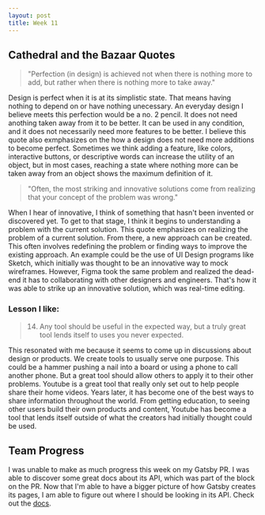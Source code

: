 ```yaml
---
layout: post
title: Week 11
---
```


## Cathedral and the Bazaar Quotes
> "Perfection (in design) is achieved not when there is nothing more to add, but rather when there is nothing more to take away."

Design is perfect when it is at its simplistic state. That means having nothing to depend on or have nothing unecessary.
An everyday design I believe meets this perfection would be a no. 2 pencil. It does not need anothing taken away from it to be better.
It can be used in any condition, and it does not necessarily need more features to be better. I believe this quote also exmphasizes
 on the how a design does not need more additions to become perfect. Sometimes we think adding a feature, like colors, interactive buttons,
 or descriptive words can increase the utility of an object, but in most cases, reaching a state where nothing more can be taken away from an object
 shows the maximum definition of it.
 
 > "Often, the most striking and innovative solutions come from realizing that your concept of the problem was wrong."
 
 When I hear of innovative, I think of something that hasn't been invented or discovered yet. To get to that stage,
  I think it begins to understanding a problem with the current solution. This quote emphasizes on realizing the problem
  of a current solution. From there, a new approach can be created. This often involves redefining the problem or finding ways
  to improve the existing approach. An example could be the use of UI Design programs like Sketch, which initially was thought to
  be an innovative way to mock wireframes. However, Figma took the same problem and realized the dead-end it has to collaborating with
  other designers and engineers. That's how it was able to strike up an innovative solution, which was real-time editing.
  
  ### Lesson I like:
  
  > 14. Any tool should be useful in the expected way, but a truly great tool lends itself to uses you never expected.
  
  This resonated with me because it seems to come up in discussions about design or products. We create tools to usually serve
   one purpose. This could be a hammer pushing a nail into a board or using a phone to call another phone. But a great tool should
   allow others to apply it to their other problems. Youtube is a great tool that really only set out to help people share their
   home videos. Years later, it has become one of the best ways to share information throughout the world. From getting education, 
   to seeing other users build their own products and content, Youtube has become a tool that lends itself outside of what the creators
   had initially thought could be used.
   
   ## Team Progress
   I was unable to make as much progress this week on my Gatsby PR. I was able to discover some great docs about its API, which
    was part of the block on the PR. Now that I'm able to have a bigger picture of how Gatsby creates its pages, I am able to figure
    out where I should be looking in its API. Check out the [docs](https://www.gatsbyjs.org/docs/creating-and-modifying-pages/).
    
